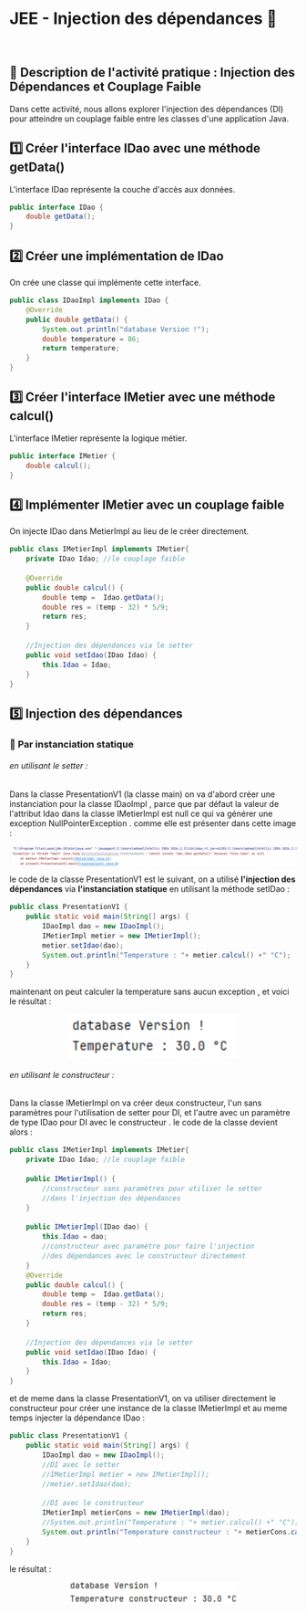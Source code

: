 # JEE - Injection des dépendances 🚀
<br>

## 📌 Description de l'activité pratique : Injection des Dépendances et Couplage Faible
Dans cette activité, nous allons explorer l'injection des dépendances (DI) pour atteindre un couplage faible entre les classes d'une application Java.

## 1️⃣ Créer l'interface IDao avec une méthode getData()
L'interface IDao représente la couche d'accès aux données.
```java
public interface IDao {
    double getData();
}
```

## 2️⃣ Créer une implémentation de IDao
On crée une classe qui implémente cette interface.
```java
public class IDaoImpl implements IDao {
    @Override
    public double getData() {
        System.out.println("database Version !");
        double temperature = 86;
        return temperature;
    }
}
```

## 3️⃣ Créer l'interface IMetier avec une méthode calcul()
L'interface IMetier représente la logique métier.
```java
public interface IMetier {
    double calcul();
}
```

## 4️⃣ Implémenter IMetier avec un couplage faible
On injecte IDao dans MetierImpl au lieu de le créer directement.
```java
public class IMetierImpl implements IMetier{
    private IDao Idao; //le couplage faible
    
    @Override
    public double calcul() {
        double temp =  Idao.getData();
        double res = (temp - 32) * 5/9;
        return res;
    }
    
    //Injection des dépendances via le setter
    public void setIdao(IDao Idao) {
        this.Idao = Idao;
    }
}
```

## 5️⃣ Injection des dépendances 
### 🎯 Par instanciation statique
###### en utilisant le setter : 
Dans la classe PresentationV1 (la classe main) on va d'abord créer une instanciation pour la classe IDaoImpl , parce que par défaut la valeur de l'attribut Idao
dans la classe IMetierImpl est null ce qui va générer une exception NullPointerException . comme elle est présenter dans cette image :

<div style="display: flex; justify-content: center;">
  <img src="/assets/NullPointerException.png" width="700">
</div>

le code de la classe PresentationV1 est le suivant, on a utilisé **l'injection des dépendances** via  **l'instanciation statique** en utilisant la méthode setIDao :
```java
public class PresentationV1 {
    public static void main(String[] args) {
        IDaoImpl dao = new IDaoImpl();
        IMetierImpl metier = new IMetierImpl();
        metier.setIdao(dao);
        System.out.println("Temperature : "+ metier.calcul() +" °C");
    }
}
```

maintenant on peut calculer la temperature sans aucun exception , et voici le résultat :
<div style="display: flex; justify-content: center;">
  <img src="/assets/result.png" width="300">
</div>

###### en utilisant le constructeur : 
Dans la classe IMetierImpl on va créer deux constructeur, l'un sans paramètres pour l'utilisation de setter pour DI, et l'autre avec un paramètre de type IDao 
pour DI avec le constructeur . le code de la classe devient alors : 
```java
public class IMetierImpl implements IMetier{
    private IDao Idao; //le couplage faible

    public IMetierImpl() {
        //constructeur sans paramètres pour utiliser le setter
        //dans l'injection des dépendances
    }

    public IMetierImpl(IDao dao) {
        this.Idao = dao;
        //constructeur avec paramètre pour faire l'injection
        //des dépendances avec le constructeur directement
    }
    @Override
    public double calcul() {
        double temp =  Idao.getData();
        double res = (temp - 32) * 5/9;
        return res;
    }

    //Injection des dépendances via le setter
    public void setIdao(IDao Idao) {
        this.Idao = Idao;
    }
}
```
et de meme dans la classe PresentationV1, on va utiliser directement le constructeur pour créer une instance de la classe IMetierImpl et au meme temps 
injecter la dépendance IDao :
```java
public class PresentationV1 {
    public static void main(String[] args) {
        IDaoImpl dao = new IDaoImpl();
        //DI avec le setter
        //IMetierImpl metier = new IMetierImpl();
        //metier.setIdao(dao);

        //DI avec le constructeur
        IMetierImpl metierCons = new IMetierImpl(dao); 
        //System.out.println("Temperature : "+ metier.calcul() +" °C");
        System.out.println("Temperature constructeur : "+ metierCons.calcul() +" °C");
    }
}
```
le résultat :
<div style="display: flex; justify-content: center;">
  <img src="/assets/result_const.png" width="300">
</div>
